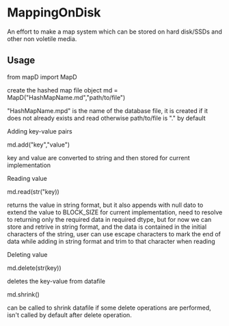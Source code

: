# MappingOnDisk
An effort to make a map system which can be stored on hard disk/SSDs and other non voletile media.

## Usage

from mapD import MapD

create the hashed map file object
    md = MapD("HashMapName.md","path/to/file")

"HashMapName.mpd" is the name of the database file, it is created if it does not already exists and read otherwise
path/to/file is "." by default


Adding key-value pairs

md.add("key","value")

key and value are converted to string and then stored for current implementation


Reading value

md.read(str("key))

returns the value in string format, but it also appends with null dato to extend the value to BLOCK_SIZE for current implementation, need to resolve to returning only the required data in required dtype, but for now we can store and retrive in string format, and the data is contained in the initial characters of the string, user can use escape characters to mark the end of data while adding in string format and trim to that character when reading


Deleting value

md.delete(str(key))

deletes the key-value from datafile

md.shrink()

can be called to shrink datafile if some delete operations are performed, isn't called by default after delete operation.

